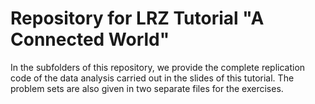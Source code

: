 # Repository for LRZ Tutorial "A Connected World"

In the subfolders of this repository, we provide the complete replication code of the data analysis carried out in the slides of this tutorial. 
The problem sets are also given in two separate files for the exercises. 
